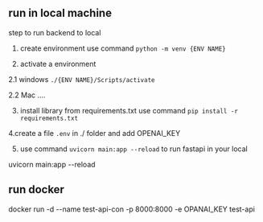 
## run in local machine

step to run backend to local
1. create environment use command `python -m venv {ENV NAME}`

2. activate a environment 

2.1 windows `./{ENV NAME}/Scripts/activate`

2.2 Mac ....

3. install library from requirements.txt use command `pip install -r requirements.txt`

4.create a file `.env` in ./ folder and add OPENAI_KEY

5. use command `uvicorn main:app --reload` to run fastapi in your local

uvicorn main:app --reload

## run docker

docker run -d --name test-api-con -p 8000:8000 -e OPANAI_KEY test-api


